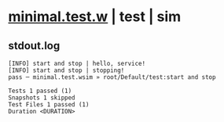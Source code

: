 # [minimal.test.w](../../../../../../examples/tests/sdk_tests/service/minimal.test.w) | test | sim

## stdout.log
```log
[INFO] start and stop | hello, service!
[INFO] start and stop | stopping!
pass ─ minimal.test.wsim » root/Default/test:start and stop

Tests 1 passed (1)
Snapshots 1 skipped
Test Files 1 passed (1)
Duration <DURATION>
```

